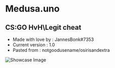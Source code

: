 # Medusa.uno
## CS:GO HvH\Legit cheat
+ Made with love by : JannesBonk#7353
+ Current version : 1.0
+ Pasted from : notgoodusename/osirisandextra

![Showcase Image](https://cdn.discordapp.com/attachments/1091044131146567690/1138522576512106647/image.png)

